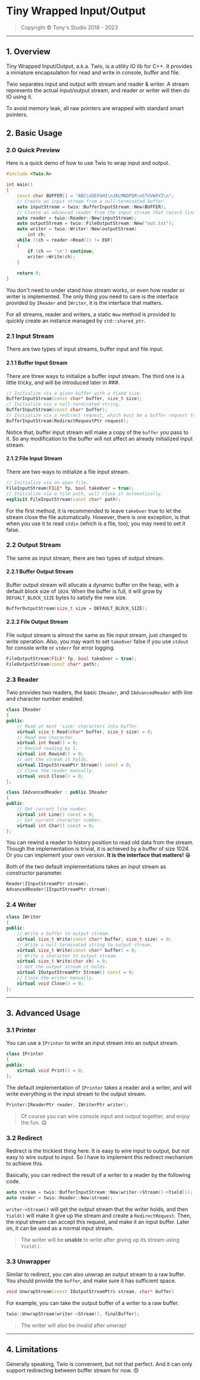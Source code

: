# Tiny Wrapped Input/Output

> Copyright &copy; Tony's Studio 2018 - 2023

---

## 1. Overview

Tiny Wrapped Input/Output, a.k.a. Twio, is a utility IO lib for C++. It provides a miniature encapsulation for read and write in console, buffer and file.

Twio separates input and output with stream and reader & writer. A stream represents the actual input/output stream, and reader or writer will then do IO using it.

To avoid memory leak, all raw pointers are wrapped with standard smart pointers.

## 2. Basic Usage

### 2.0 Quick Preview

Here is a quick demo of how to use Twio to wrap input and output.

```cpp
#include <Twio.h>

int main()
{
    const char BUFFER[] = "ABC\nDEFGHI\nJKLMNOPQR\nSTUVWXYZ\n";
    // Create an input stream from a null-terminated buffer.
    auto inputStream = twio::BufferInputStream::New(BUFFER);
    // Create an advanced reader from the input stream that record line and char info.
    auto reader = twio::Reader::New(inputStream);
    auto outputStream = twio::FileOutputStream::New("out.txt");
    auto writer = twio::Writer::New(outputStream)
        int ch;
    while ((ch = reader->Read()) != EOF)
    {
        if (ch == '\n') continue;
        writer->Write(ch);
    }
    
    return 0;
}
```

You don't need to under stand how stream works, or even how reader or writer is implemented. The only thing you need to care is the interface provided by `IReader` and `IWriter`, it is the interface that matters.

For all streams, reader and writers, a static `New` method is provided to quickly create an instance managed by `std::shared_ptr`.

### 2.1 Input Stream

There are two types of input streams, buffer input and file input.

#### 2.1.1 Buffer Input Stream

There are three ways to initialize a buffer input stream. The third one is a little tricky, and will be introduced later in ###.

```cpp
// Initialize via a given buffer with a fixed size.
BufferInputStream(const char* buffer, size_t size);
// Initialize via a null-terminated string.
BufferInputStream(const char* buffer);
// Initialize via a redirect request, which must be a buffer request for now.
BufferInputStream(RedirectRequestPtr request);
```

Notice that, buffer input stream will make a copy of the `buffer` you pass to it. So any modification to the buffer will not affect an already initialized input stream.

#### 2.1.2 File Input Stream

There are two ways to initialize a file input stream.

```cpp
// Initialize via an open file.
FileInputStream(FILE* fp, bool takeOver = true);
// Initialize via a file path, will close it automatically.
explicit FileInputStream(const char* path);
```

For the first method, it is recommended to leave `takeOver` true to let the stream close the file automatically. However, there is one exception, is that when you use it to read `stdin` (which is a file, too), you may need to set it false.

### 2.2 Output Stream

The same as input stream, there are two types of output stream.

#### 2.2.1 Buffer Output Stream

Buffer output stream will allocate a dynamic buffer on the heap, with a default block size of `1024`. When the buffer is full, it will grow by `DEFUALT_BLOCK_SIZE` bytes to satisfy the new size.

```cpp
BufferOutputStream(size_t size = DEFAULT_BLOCK_SIZE);
```

#### 2.2.2 File Output Stream

File output stream is almost the same as file input stream, just changed to write operation. Also, you may want to set `takeOver` false if you use `stdout` for console write or `stderr` for error logging.

```cpp
FileOutputStream(FILE* fp, bool takeOver = true);
FileOutputStream(const char* path);
```

### 2.3 Reader

Twio provides two readers, the basic `IReader`, and `IAdvancedReader` with line and character number enabled.

```cpp
class IReader
{
public:
    // Read at most 'size' characters into buffer.
    virtual size_t Read(char* buffer, size_t size) = 0;
    // Read one character.
    virtual int Read() = 0;
    // Rewind reading by 1.
    virtual int Rewind() = 0;
    // Get the stream it holds.
    virtual IInputStreamPtr Stream() const = 0;
    // Close the reader manually.
    virtual void Close() = 0;
};

class IAdvancedReader : public IReader
{
public:    
    // Get current line number.
    virtual int Line() const = 0;
    // Get current character number.
    virtual int Char() const = 0;
};
```

You can rewind a reader to history position to read old data from the stream. Though the implementation is trivial, it is achieved by a buffer of size 1024. Or you can implement your own version. **It is the interface that matters!** 😁

Both of the two default implementations takes an input stream as constructor parameter.

```cpp
Reader(IInputStreamPtr stream);
AdvancedReader(IInputStreamPtr stream);
```

### 2.4 Writer

```cpp
class IWriter
{
public:
    // Write a buffer to output stream.
    virtual size_t Write(const char* buffer, size_t size) = 0;
    // Write a null-terminated string to output stream.
    virtual size_t Write(const char* buffer) = 0;
    // Write a character to output stream.
    virtual size_t Write(char ch) = 0;
    // Get the output stream it holds.
    virtual IOutputStreamPtr Stream() const = 0;
    // Close the writer manually.
    virtual void Close() = 0;
};
```

---

## 3. Advanced Usage

### 3.1 Printer

You can use a `IPrinter` to write an input stream into an output stream.

```cpp
class IPrinter
{
public:
    virtual void Print() = 0;
};
```

The default implementation of `IPrinter` takes a reader and a writer, and will write everything in the input stream to the output stream.

```cpp
Printer(IReaderPtr reader, IWriterPtr writer);
```

> Of course you can wire console input and output together, and enjoy the fun. 😋

### 3.2 Redirect

Redirect is the trickiest thing here. It is easy to wire input to output, but not easy to wire output to input. So I have to implement this redirect mechanism to achieve this.

Basically, you can redirect the result of a writer to a reader by the following code.

```cpp
auto stream = twio::BufferInputStream::New(writer->Stream()->Yield());
auto reader = twio::Reader::New(stream);
```

`writer->Stream()` will get the output stream that the writer holds, and then `Yield()` will make it give up the stream and create a `RedirectRequest`. Then, the input stream can accept this request, and make it an input buffer. Later on, it can be used as a normal input stream.

> The writer will be **unable** to write after giving up its stream using `Yield()`.

### 3.3 Unwrapper

Similar to redirect, you can also unwrap an output stream to a raw buffer. You should provide the `buffer`, and make sure it has sufficient space.

```cpp
void UnwrapStream(const IOutputStreamPtr& stream, char* buffer)
```

For example, you can take the output buffer of a writer to a raw buffer.

```cpp
twio::UnwrapStream(writer->Stream(), finalBuffer);
```

> The writer will also be invalid after unwrap!

---

## 4. Limitations

Generally speaking, Twio is convenient, but not that perfect. And it can only support redirecting between buffer stream for now. 😞
